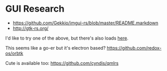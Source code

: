 # GUI Research

* https://github.com/Gekkio/imgui-rs/blob/master/README.markdown
* http://gtk-rs.org/ 

I'd like to try one of the above, but there's also loads [here](https://github.com/rust-unofficial/awesome-rust#gui).

This seems like a go-er but it's electron based? 
https://github.com/redox-os/orbtk

Cute is available too:
https://github.com/cyndis/qmlrs
